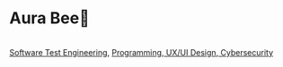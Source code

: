<h1>Aura Bee👋</h1>
</br>
<a href="https://github.com//AuraBee">Software Test Engineering,</a> 
<a href="https://www.linkedin.com/in/askye-qa-ux-webdeveloper-cybersec/"> Programming, UX/UI Design, Cybersecurity</a>

